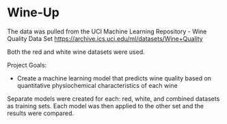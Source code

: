 # Wine-Up
The data was pulled from the UCI Machine Learning Repository - Wine Quality Data Set
https://archive.ics.uci.edu/ml/datasets/Wine+Quality

Both the red and white wine datasets were used.

Project Goals:
* Create a machine learning model that predicts wine quality based on quantitative physiochemical characteristics of each wine

Separate models were created for each: red, white, and combined datasets as training sets.
Each model was then applied to the other set and the results were compared.

